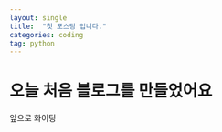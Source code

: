 ```yaml
---
layout: single
title:  "첫 포스팅 입니다."
categories: coding
tag: python
---
```


# 오늘 처음 블로그를 만들었어요

앞으로 화이팅
